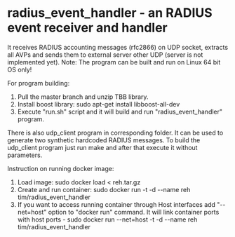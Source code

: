 # radius_event_handler - an RADIUS event receiver and handler
It receives RADIUS accounting messages (rfc2866) on UDP socket, extracts all AVPs and sends them to external server other UDP (server is not implemented yet).
Note: The program can be built and run on Linux 64 bit OS only!

For program building:
1) Pull the master branch and unzip TBB library.
2) Install boost library: sudo apt-get install libboost-all-dev
3) Execute "run.sh" script and it will build and run "radius_event_handler" program.

There is also udp_client program in corresponding folder. It can be used to generate two synthetic hardcoded RADIUS messages.
To build the udp_client program just run make and after that execute it without parameters.

Instruction on running docker image:
1) Load image: sudo docker load < reh.tar.gz
2) Create and run container: sudo docker run -t -d --name reh tim/radius_event_handler
3) If you want to access running container through Host interfaces add "--net=host" option to "docker run" command. It will link container ports with host ports - sudo docker run --net=host -t -d --name reh tim/radius_event_handler

